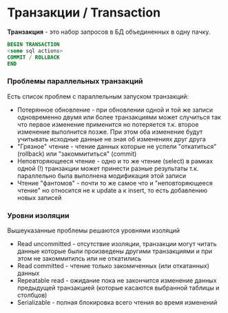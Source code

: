# Транзакции / Transaction

**Транзакция** - это набор запросов в БД объединенных в одну пачку.
```SQL
BEGIN TRANSACTION
<some sql actions>
COMMIT / ROLLBACK
END
```

### Проблемы параллельных транзакций
Есть список проблем с параллельным запуском транзакций:
- Потерянное обновление - при обновлении одной и той же записи одновременно двумя или более транзакциями может случиться так что первое изменение применится но потеряется т.к. второе изменение выполнится позже. При этом оба изменение будут учитывать исходные данные не зная об изменениях друг друга
- "Грязное" чтение - чтение данных которые не успели "откатиться" (rollback) или "закоммититься" (commit)
- Неповторяющееся чтение - одно и то же чтение (select) в рамках одной (!) транзакции может принести разные результаты т.к. параллельно была выполнена модификация этой записи
- Чтение "фантомов" - почти то же самое что и "неповторяющееся чтение" но относится не к update а к insert, то есть добавлению новых записей

### Уровни изоляции
Вышеуказанные проблемы решаются уровнями изоляций
- Read uncommitted - отсутствие изоляции, транзакции могут читать данные которые были произведены другими транзакциями и при этом не закоммитилсь или не откатились
- Read committed - чтение только закомиченных (или откатанных) данных
- Repeatable read - ожидание пока не закончится изменение данных предыдущей транзакцией (которые касаются выбранной таблицы и столбцов)
- Serializable - полная блокировка всего чтения во время изменений